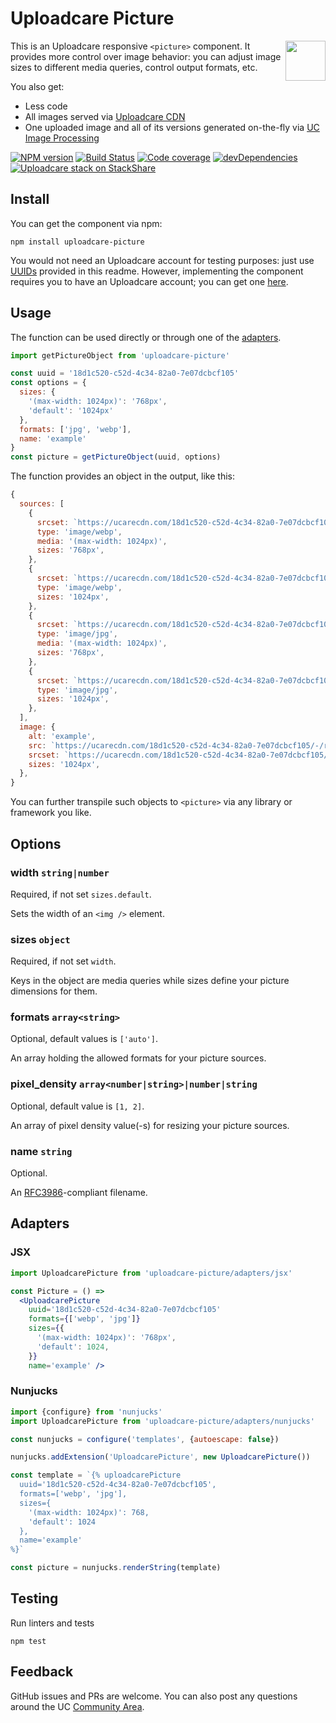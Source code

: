 # Uploadcare Picture

<a href="https://uploadcare.com/?utm_source=github&utm_campaign=uploadcare-picture">
    <img align="right" width="64" height="64"
         src="https://ucarecdn.com/2f4864b7-ed0e-4411-965b-8148623aa680/uploadcare-logo-mark.svg"
         alt="">
</a>

This is an Uploadcare responsive `<picture>` component. It provides
more control over image behavior: you can adjust image sizes to different
media queries, control output formats, etc.

You also get:

* Less code
* All images served via [Uploadcare CDN](https://uploadcare.com/docs/delivery/)
* One uploaded image and all of its versions generated on-the-fly
  via [UC Image Processing](https://uploadcare.com/features/image_processing)

[![NPM version][npm-img]][npm-url] [![Build Status][travis-img]][travis-url]
 [![Code coverage][codecov-img]][codecov-url] [![devDependencies][devDependencies-img]][devDependencies-url]
 [![Uploadcare stack on StackShare][stack-img]][stack-url]

[npm-img]: http://img.shields.io/npm/v/uploadcare-picture.svg
[npm-url]: https://www.npmjs.org/package/uploadcare-picture
[travis-img]: https://api.travis-ci.org/uploadcare/uploadcare-picture.svg?branch=master
[travis-url]: https://travis-ci.org/uploadcare/uploadcare-picture
[stack-img]: https://img.shields.io/badge/tech-stack-0690fa.svg?style=flat
[stack-url]: https://stackshare.io/uploadcare/stacks/
[codecov-img]: https://codecov.io/gh/uploadcare/uploadcare-picture/branch/master/graph/badge.svg
[codecov-url]: https://codecov.io/gh/uploadcare/uploadcare-picture
[devDependencies-img]: https://david-dm.org/uploadcare/uploadcare-picture/dev-status.svg
[devDependencies-url]: https://david-dm.org/uploadcare/uploadcare-picture

## Install

You can get the component via npm:

```
npm install uploadcare-picture
```

You would not need an Uploadcare account for testing
purposes: just use [UUIDs](https://uploadcare.com/docs/concepts/#cdn)
provided in this readme.
However, implementing the component requires
you to have an Uploadcare account; you can get one
[here](https://uploadcare.com/accounts/signup/).

## Usage

The function can be used directly or through
one of the [adapters](#adapters).

```js
import getPictureObject from 'uploadcare-picture'

const uuid = '18d1c520-c52d-4c34-82a0-7e07dcbcf105'
const options = {
  sizes: {
    '(max-width: 1024px)': '768px',
    'default': '1024px'
  },
  formats: ['jpg', 'webp'],
  name: 'example'
}
const picture = getPictureObject(uuid, options)
```

The function provides an object in the output, like this:

```js
{
  sources: [
    {
      srcset: `https://ucarecdn.com/18d1c520-c52d-4c34-82a0-7e07dcbcf105/-/resize/768x/-/format/webp/example.webp 1x, https://ucarecdn.com/18d1c520-c52d-4c34-82a0-7e07dcbcf105/-/resize/1536x/-/format/webp/example.webp 2x`,
      type: 'image/webp',
      media: '(max-width: 1024px)',
      sizes: '768px',
    },
    {
      srcset: `https://ucarecdn.com/18d1c520-c52d-4c34-82a0-7e07dcbcf105/-/resize/1024x/-/format/webp/example.webp 1x, https://ucarecdn.com/18d1c520-c52d-4c34-82a0-7e07dcbcf105/-/resize/2048x/-/format/webp/example.webp 2x`,
      type: 'image/webp',
      sizes: '1024px',
    },
    {
      srcset: `https://ucarecdn.com/18d1c520-c52d-4c34-82a0-7e07dcbcf105/-/resize/768x/-/format/jpg/example.jpg 1x, https://ucarecdn.com/18d1c520-c52d-4c34-82a0-7e07dcbcf105/-/resize/1536x/-/format/jpg/example.jpg 2x`,
      type: 'image/jpg',
      media: '(max-width: 1024px)',
      sizes: '768px',
    },
    {
      srcset: `https://ucarecdn.com/18d1c520-c52d-4c34-82a0-7e07dcbcf105/-/resize/1024x/-/format/jpg/example.jpg 1x, https://ucarecdn.com/18d1c520-c52d-4c34-82a0-7e07dcbcf105/-/resize/2048x/-/format/jpg/example.jpg 2x`,
      type: 'image/jpg',
      sizes: '1024px',
    },
  ],
  image: {
    alt: 'example',
    src: `https://ucarecdn.com/18d1c520-c52d-4c34-82a0-7e07dcbcf105/-/resize/1024x/-/format/auto/example`,
    srcset: `https://ucarecdn.com/18d1c520-c52d-4c34-82a0-7e07dcbcf105/-/resize/2048x/-/format/auto/example 2x`,
    sizes: '1024px',
  },
}
```

You can further transpile such objects to `<picture>` via any library
or framework you like.

## Options

### width `string|number`

Required, if not set `sizes.default`.

Sets the width of an `<img />` element.

### sizes `object`

Required, if not set `width`.

Keys in the object are media queries while sizes define your picture dimensions for them.

### formats `array<string>`
 
Optional, default values is `['auto']`.

An array holding the allowed formats for your picture sources.

### pixel_density `array<number|string>|number|string`

Optional, default value is `[1, 2]`.

An array of pixel density value(-s) for resizing your picture sources.
  
### name `string`
 
Optional.

An [RFC3986](https://tools.ietf.org/html/rfc3986#section-3.3)-compliant filename.

## Adapters

### JSX

```jsx
import UploadcarePicture from 'uploadcare-picture/adapters/jsx'

const Picture = () =>
  <UploadcarePicture
    uuid='18d1c520-c52d-4c34-82a0-7e07dcbcf105'
    formats={['webp', 'jpg']}
    sizes={{
      '(max-width: 1024px)': '768px',
      'default': 1024,
    }}
    name='example' />
```

### Nunjucks

```js
import {configure} from 'nunjucks'
import UploadcarePicture from 'uploadcare-picture/adapters/nunjucks'

const nunjucks = configure('templates', {autoescape: false})

nunjucks.addExtension('UploadcarePicture', new UploadcarePicture())

const template = `{% uploadcarePicture
  uuid='18d1c520-c52d-4c34-82a0-7e07dcbcf105',
  formats=['webp', 'jpg'],
  sizes={
    '(max-width: 1024px)': 768,
    'default': 1024
  },
  name='example'
%}`

const picture = nunjucks.renderString(template)
```

## Testing

Run linters and tests

```
npm test
```

## Feedback

GitHub issues and PRs are welcome. You can also post any questions
around the UC [Community Area](https://community.uploadcare.com/).

